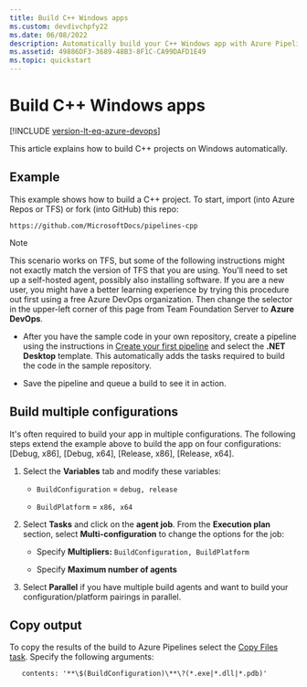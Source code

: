 ```yaml
---
title: Build C++ Windows apps
ms.custom: devdivchpfy22
ms.date: 06/08/2022
description: Automatically build your C++ Windows app with Azure Pipelines, Azure DevOps, & Team Foundation Server
ms.assetid: 49886DF3-3689-48B3-8F1C-CA99DAFD1E49
ms.topic: quickstart
---
```


# Build C++ Windows apps

[!INCLUDE [version-lt-eq-azure-devops](../../../includes/version-lt-eq-azure-devops.md)]

This article explains how to build C++ projects on Windows automatically.

## Example

This example shows how to build a C++ project. To start, import (into Azure Repos or TFS) or fork (into GitHub) this repo:

```
https://github.com/MicrosoftDocs/pipelines-cpp
```

> [!NOTE]
> This scenario works on TFS, but some of the following instructions might not exactly match the version of TFS that you are using. You'll need to set up a self-hosted agent, possibly also installing software. If you are a new user, you might have a better learning experience by trying this procedure out first using a free Azure DevOps organization. Then change the selector in the upper-left corner of this page from Team Foundation Server to **Azure DevOps**.

* After you have the sample code in your own repository, create a pipeline using the instructions in [Create your first pipeline](../../create-first-pipeline.md) and select the **.NET Desktop** template. This automatically adds the tasks required to build the code in the sample repository.

* Save the pipeline and queue a build to see it in action.

## Build multiple configurations

It's often required to build your app in multiple configurations. The following steps extend the example above to build the app on four configurations: [Debug, x86], [Debug, x64], [Release, x86], [Release, x64].

1. Select the **Variables** tab and modify these variables:

   * `BuildConfiguration` = `debug, release`

   * `BuildPlatform` = `x86, x64`

1. Select **Tasks** and click on the **agent job**. From the **Execution plan** section, select **Multi-configuration** to change the options for the job:

   * Specify **Multipliers:** `BuildConfiguration, BuildPlatform`

   * Specify **Maximum number of agents**

1. Select **Parallel** if you have multiple build agents and want to build your configuration/platform pairings in parallel.

## Copy output

To copy the results of the build to Azure Pipelines select the [Copy Files task](/azure/devops/pipelines/tasks/reference/copy-files-v2). Specify the following arguments:

```
   contents: '**\$(BuildConfiguration)\**\?(*.exe|*.dll|*.pdb)' 
```
